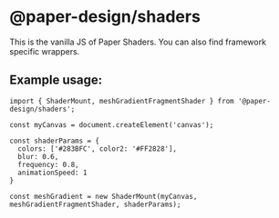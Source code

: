 # @paper-design/shaders

This is the vanilla JS of Paper Shaders. You can also find framework specific wrappers.

## Example usage:

```
import { ShaderMount, meshGradientFragmentShader } from '@paper-design/shaders';

const myCanvas = document.createElement('canvas');

const shaderParams = {
  colors: ['#283BFC', color2: '#FF2828'],
  blur: 0.6,
  frequency: 0.8,
  animationSpeed: 1
}

const meshGradient = new ShaderMount(myCanvas, meshGradientFragmentShader, shaderParams);
```
